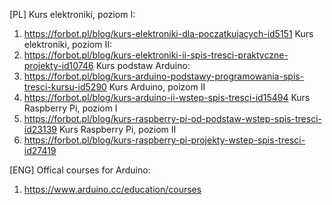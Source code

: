 [PL]
Kurs elektroniki, poziom I:
1. https://forbot.pl/blog/kurs-elektroniki-dla-poczatkujacych-id5151
Kurs elektroniki, poziom II:
2. https://forbot.pl/blog/kurs-elektroniki-ii-spis-tresci-praktyczne-projekty-id10746
Kurs podstaw Arduino:
3. https://forbot.pl/blog/kurs-arduino-podstawy-programowania-spis-tresci-kursu-id5290
Kurs Arduino, poizom II
4. https://forbot.pl/blog/kurs-arduino-ii-wstep-spis-tresci-id15494
Kurs Raspberry Pi, poziom I
5. https://forbot.pl/blog/kurs-raspberry-pi-od-podstaw-wstep-spis-tresci-id23139
Kurs Raspberry Pi, poziom II
6. https://forbot.pl/blog/kurs-raspberry-pi-projekty-wstep-spis-tresci-id27419

[ENG]
Offical courses for Arduino:
1. https://www.arduino.cc/education/courses
